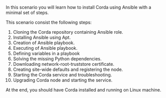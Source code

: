 In this scenario you will learn how to install Corda using Ansible with a minimal set of steps.

This scenario consist the following steps:

1. Cloning the Corda repository containing Ansible role.
2. Installing Ansible using Apt.
3. Creation of Ansible playbook.
4. Executing of Ansible playbook.
5. Defining variables in a playbook
6. Solving the missing Python dependencies.
7. Downloading network-root-truststore certificate.
8. Creating site-wide defaults and registering the node.
9. Starting the Corda service and troubleshooting.
9. Upgrading Corda node and starting the service.

At the end, you should have Corda installed and running on Linux machine.
